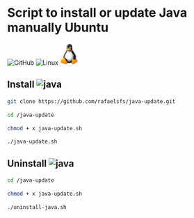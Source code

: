 # Script to install or update Java manually Ubuntu
![GitHub](https://img.shields.io/github/license/rafaelsfs/java-update) ![Linux](https://img.shields.io/badge/System-Linux-brightgreen) ![tux](https://github.com/rafaelsfs/public_html/blob/master/Tux.png)
## Install ![java](https://img.shields.io/badge/-Java-blue)

``` bash
git clone https://github.com/rafaelsfs/java-update.git
```
``` bash
cd /java-update
```
``` bash
chmod + x java-update.sh
```
``` bash
./java-update.sh
```

## Uninstall ![java](https://img.shields.io/badge/-Java-blue)
``` bash
cd /java-update
```
``` bash
chmod + x java-update.sh
```
``` bash
./uninstall-java.sh
```
